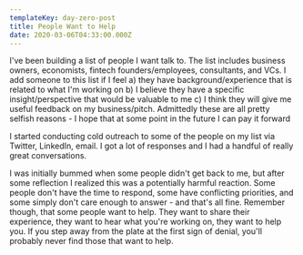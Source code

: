 ```yaml
---
templateKey: day-zero-post
title: People Want to Help
date: 2020-03-06T04:33:00.000Z
---
```

I've been building a list of people I want talk to. The list includes business owners, economists, fintech founders/employees, consultants, and VCs. I add someone to this list if I feel a) they have background/experience that is related to what I'm working on b) I believe they have a specific insight/perspective that would be valuable to me c) I think they will give me useful feedback on my business/pitch. Admittedly these are all pretty selfish reasons - I hope that at some point in the future I can pay it forward

I started conducting cold outreach to some of the people on my list via Twitter, LinkedIn, email. I got a lot of responses and I had a handful of really great conversations.

I was initially bummed when some people didn't get back to me, but after some reflection I realized this was a potentially harmful reaction. Some people don't have the time to respond, some have conflicting priorities, and some simply don't care enough to answer - and that's all fine. Remember though, that some people want to help. They want to share their experience, they want to hear what you're working on, they want to help you. If you step away from the plate at the first sign of denial, you'll probably never find those that want to help.